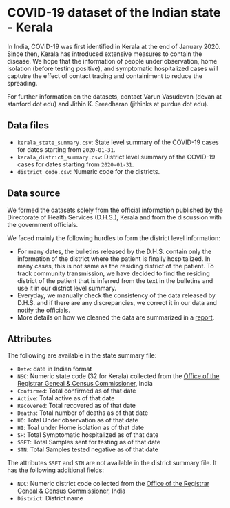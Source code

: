 # COVID-19 dataset of the Indian state - Kerala

In India, COVID-19 was first identified in Kerala at the end of January 2020. Since then, Kerala has introduced extensive measures to contain the disease. We hope that the information of people under observation, home isolation (before testing positive), and symptomatic hospitalized cases will captutre the effect of contact tracing and containiment to reduce the spreading.

For further information on the datasets, contact Varun Vasudevan (devan at stanford dot edu) and Jithin K. Sreedharan (jithinks at purdue dot edu).

## Data files
* `kerala_state_summary.csv`: State level summary of the COVID-19 cases for dates starting from `2020-01-31`.
* `kerala_district_summary.csv`: District level summary of the COVID-19 cases for dates starting from `2020-01-31`.
* `district_code.csv`: Numeric code for the districts.

## Data source
We formed the datasets solely from the official information published by the Directorate of Health Services (D.H.S.), Kerala and from the discussion with the government officials.

We faced mainly the following hurdles to form the district level information:
* For many dates, the bulletins released by the D.H.S. contain only the information of the district where the patient is finally hospitalized. In many cases, this is not same as the residing district of the patient. To track community transmission, we have decided to find the residing district of the patient that is inferred from the text in the bulletins and use it in our district level summary.
* Everyday, we manually check the consistency of the data released by D.H.S. and if there are any discrepancies, we correct it in our data and notify the officials.
* More details on how we cleaned the data are summarized in a [report]().

## Attributes

The following are available in the state summary file:

* `Date`: date in Indian format
* `NSC`: Numeric state code (32 for Kerala) collected from the [Office of the Registrar Geneal & Census Commissioner](https://censusindia.gov.in/Census_Data_2001/PLCN/plcn.html), India
* `Confirmed`: Total confirmed as of that date
* `Active`: Total active as of that date
* `Recovered`: Total recovered as of that date
* `Deaths`: Total number of deaths as of that date
* `UO`: Total Under observation as of that date
* `HI`: Toal under Home isolation as of that date
* `SH`: Total Symptomatic hospitalized as of that date
* `SSFT`: Total Samples sent for testing as of that date
* `STN`: Total Samples tested negative as of that date

The attributes `SSFT` and `STN` are not available in the district summary file. It has the following additional fields:

* `NDC`: Numeric district code collected from the [Office of the Registrar Geneal & Census Commissioner](https://censusindia.gov.in/Census_Data_2001/PLCN/plcn.html), India
* `District`: District name


